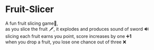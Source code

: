 # Fruit-Slicer
A fun fruit slicing game🍉,</br>
as you slice the fruit 🗡, it explodes and produces sound of sword 🔊 </br>
slicing each fruit earns you point, score increases by one ➕<strong>1</strong> </br>
when you drop a fruit, you lose one chance out of three ❌
